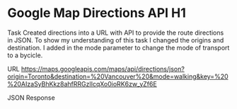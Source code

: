 # Google Map Directions API H1

Task Created directions into a URL with API to provide the route directions in JSON. To show my understanding of this task I changed the origins and destination. I added in the mode parameter to change the mode of transport to a bycicle.

URL https://maps.googleapis.com/maps/api/directions/json?origin=Toronto&destination=%20Vancouver%20&mode=walking&key=%20%20AIzaSyBhKkz8ahfRRGzlIcqXo0ioRK6zw_yZf6E

JSON Response
